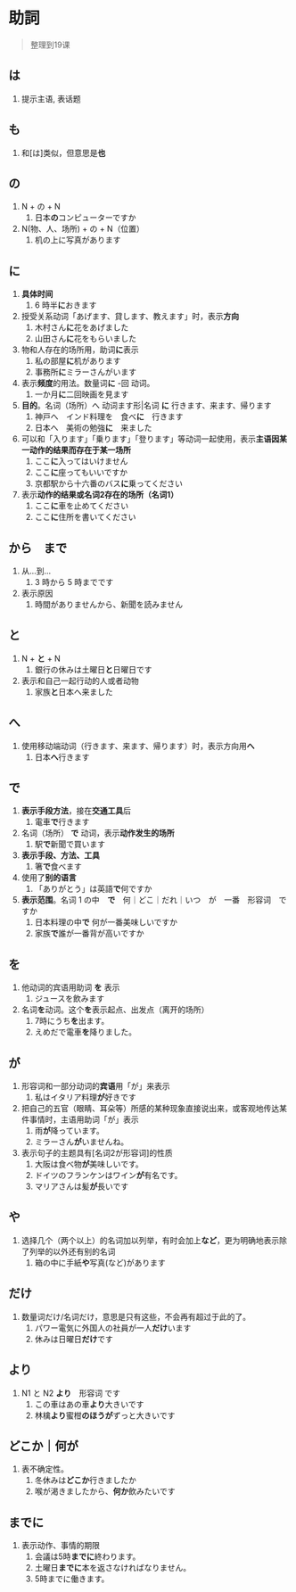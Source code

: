 # 助詞

> 整理到19课

## は

1. 提示主语, 表话题

## も

1. 和[は]类似，但意思是**也**

## の

1. N + の + N
   1. 日本**の**コンピューターですか
2. N(物、人、场所) + の + N（位置）
   1. 机の上に写真があります

## に

1. **具体时间**
   1. 6 時半**に**おきます
2. 授受关系动词「あげます、貸します、教えます」时，表示**方向**
   1. 木村さん**に**花をあげました
   2. 山田さん**に**花をもらいました
3. 物和人存在的场所用，助词**に**表示
   1. 私の部屋**に**机があります
   2. 事務所**に**ミラーさんがいます
4. 表示**频度**的用法。数量词**に** -回 动词。
   1. 一か月**に**二回映画を見ます
5. **目的**。名词（场所）へ 动词ます形|名词 **に** 行きます、来ます、帰ります
   1. 神戸へ　インド料理を　食べ**に**　行きます
   2. 日本へ　美術の勉強**に**　来ました
6. 可以和「入ります」「乗ります」「登ります」等动词一起使用，表示**主语因某一动作的结果而存在于某一场所**
   1. ここ**に**入ってはいけません
   2. ここ**に**座ってもいいですか
   3. 京都駅から十六番のバス**に**乗ってください
7. 表示**动作的结果或名词2存在的场所（名词1）**
   1. ここ**に**車を止めてください
   2. ここ**に**住所を書いてください

## から　まで

1. 从...到...
   1. 3 時から 5 時までです
2. 表示原因
   1. 時間がありませんから、新聞を読みません

## と

1. N + **と** + N
   1. 銀行の休みは土曜日**と**日曜日です
2. 表示和自己一起行动的人或者动物
   1. 家族**と**日本へ来ました

## へ

1. 使用移动端动词（行きます、来ます、帰ります）时，表示方向用**へ**
   1. 日本**へ**行きます

## で

1. **表示手段方法**，接在**交通工具**后
   1. 電車**で**行きます
2. 名词（场所） **で** 动词，表示**动作发生的场所**
   1. 駅**で**新聞で買います
3. **表示手段、方法、工具**
   1. 箸**で**食べます
4. 使用了**别的语言**
   1. 「ありがとう」は英語**で**何ですか
5. **表示范围**。名词 1 の中　**で**　何｜どこ｜だれ｜いつ　が　一番　形容词　ですか
   1. 日本料理の中**で** 何が一番美味しいですか
   2. 家族**で**誰が一番背が高いですか

## を

1. 他动词的宾语用助词 **を** 表示
   1. ジュースを飲みます
2. 名词**を**动词。这个**を**表示起点、出发点（离开的场所）
   1. 7時にうち**を**出ます。
   2. えめだで電車**を**降りました。

## が

1. 形容词和一部分动词的**宾语**用「が」来表示
   1. 私はイタリア料理**が**好きです
2. 把自己的五官（眼睛、耳朵等）所感的某种现象直接说出来，或客观地传达某件事情时，主语用助词「が」表示
   1. 雨**が**降っています。
   2. ミラーさん**が**いませんね。
3. 表示句子的主题具有[名词2が形容词]的性质
   1. 大阪は食べ物**が**美味しいです。
   2. ドイツのフランケンはワイン**が**有名です。
   3. マリアさんは髪**が**長いです

## や

1. 选择几个（两个以上）的名词加以列举，有时会加上**など**，更为明确地表示除了列举的以外还有别的名词
   1. 箱の中に手紙**や**写真(など)があります

## だけ

1. 数量词だけ/名词だけ，意思是只有这些，不会再有超过于此的了。
   1. パワー電気に外国人の社員が一人**だけ**います
   2. 休みは日曜日**だけ**です

## より

1. N1 と N2 **より**　形容词 です
   1. この車はあの車**より**大きいです
   2. 林檎**より**蜜柑**のほうが**ずっと大きいです

## どこか｜何が

1. 表不确定性。
   1. 冬休みは**どこか**行きましたか
   2. 喉が渇きましたから、**何か**飲みたいです

## までに

1. 表示动作、事情的期限
   1. 会議は5時**までに**終わります。
   2. 土曜日**までに**本を返さなければなりません。
   3. 5時までに働きます。


